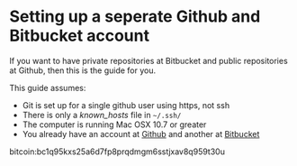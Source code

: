 # Setting up a seperate Github and Bitbucket account

If you want to have private repositories at Bitbucket and public repositories at 
Github, then this is the guide for you.

This guide assumes: 

+ Git is set up for a single github user using https, not ssh 
+ There is only a *known_hosts* file in `~/.ssh/`
+ The computer is running Mac OSX 10.7 or greater
+ You already have an account at [Github](http://www.github.com) and another at [Bitbucket](http://bitbucket.org)

bitcoin:bc1q95kxs25a6d7fp8prqdmgm6sstjxav8q959t30u